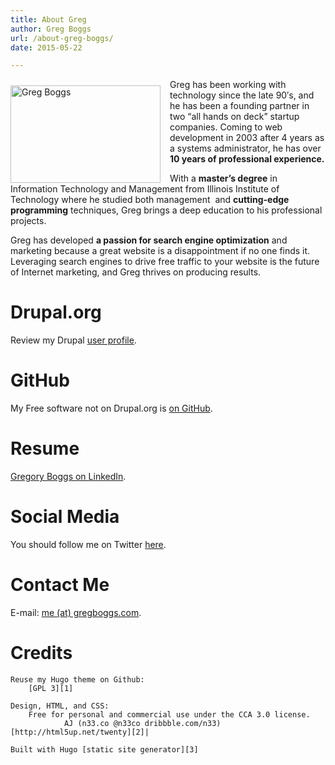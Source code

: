 ```yaml
---
title: About Greg
author: Greg Boggs
url: /about-greg-boggs/
date: 2015-05-22

---
```

<img style="float:left; margin-right: 15px; margin-top: 10px" title="Greg Boggs" src="http://farm4.static.flickr.com/3282/2876062127_8e4684fc58_m.jpg" alt="Greg Boggs" width="240" height="156">
Greg has been working with technology since the late 90′s, and he has been a founding partner in two “all hands on deck”
 startup companies. Coming to web development in 2003 after 4 years as a systems administrator, he has over <strong>10 years 
 of professional experience.</strong>
 
With a <strong>master’s degree</strong> in Information Technology and Management from Illinois Institute of Technology 
where he studied both management&nbsp; and <strong>cutting-edge programming</strong> techniques, Greg brings a deep education 
to his professional projects.

Greg has developed <strong>a passion for search engine optimization</strong> and marketing because a great website is a disappointment 
if no one finds it. Leveraging search engines to drive free traffic to your website is the future of Internet marketing, and Greg 
thrives on producing results.

# Drupal.org
Review my Drupal <a href="https://drupal.org/user/153069" rel="me">user profile</a>.

# GitHub

My Free software not on Drupal.org is <a href="https://github.com/Greg-Boggs" rel="me">on GitHub</a>.

# Resume
<a href="http://www.linkedin.com/in/gregoryboggs" rel="me" target="_blank">Gregory Boggs on LinkedIn</a>.

# Social Media
You should follow me on Twitter <a href="https://twitter.com/gregory_boggs" rel="me" target="_blank">here</a>.

# Contact Me
E-mail: <a href="mailto:me (at) gregboggs.com">me (at) gregboggs.com</a>.

# Credits
	Reuse my Hugo theme on Github:
		[GPL 3][1]

	Design, HTML, and CSS:
		Free for personal and commercial use under the CCA 3.0 license.
                AJ (n33.co @n33co dribbble.com/n33) [http://html5up.net/twenty][2]|
    
    Built with Hugo [static site generator][3]
    
  [1]: https://github.com/Greg-Boggs/gregboggs.com
  [2]: http://html5up.net/twenty
  [3]: http://gohugo.io/